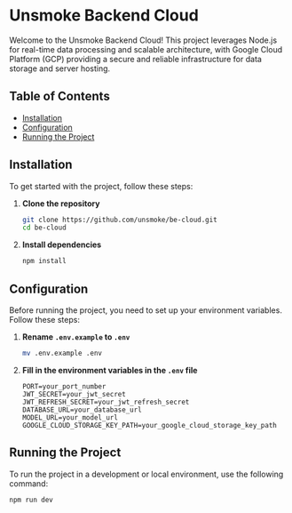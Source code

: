 # Unsmoke Backend Cloud

Welcome to the Unsmoke Backend Cloud! This project leverages Node.js for real-time data processing and scalable architecture, with Google Cloud Platform (GCP) providing a secure and reliable infrastructure for data storage and server hosting.

## Table of Contents
- [Installation](#installation)
- [Configuration](#configuration)
- [Running the Project](#running-the-project)

## Installation

To get started with the project, follow these steps:

1. **Clone the repository**
    ```bash
    git clone https://github.com/unsmoke/be-cloud.git
    cd be-cloud
    ```

2. **Install dependencies**
    ```bash
    npm install
    ```

## Configuration

Before running the project, you need to set up your environment variables. Follow these steps:

1. **Rename `.env.example` to `.env`**
    ```bash
    mv .env.example .env
    ```

2. **Fill in the environment variables in the `.env` file**
    ```
    PORT=your_port_number
    JWT_SECRET=your_jwt_secret
    JWT_REFRESH_SECRET=your_jwt_refresh_secret
    DATABASE_URL=your_database_url
    MODEL_URL=your_model_url
    GOOGLE_CLOUD_STORAGE_KEY_PATH=your_google_cloud_storage_key_path
    ```

## Running the Project

To run the project in a development or local environment, use the following command:

```bash
npm run dev

